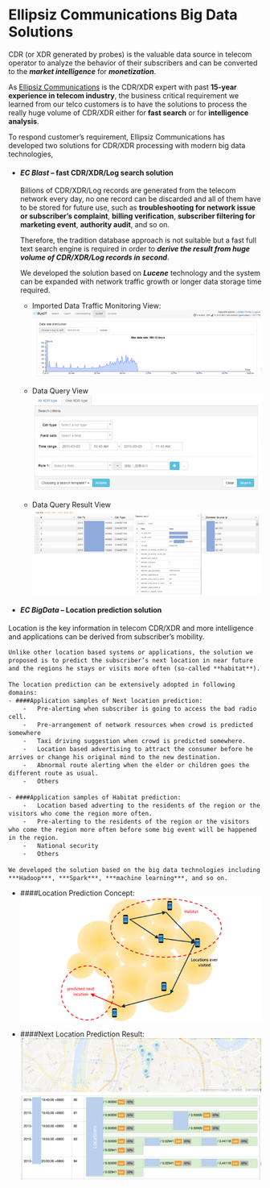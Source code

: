 # Ellipsiz Communications Big Data Solutions

CDR (or XDR generated by probes) is the valuable data source in telecom operator to analyze the behavior of their subscribers and can be converted to the _**market intelligence**_ for _**monetization**_.

As [Ellipsiz Communications](http://www.ellipsiz-comms.com/index.html) is the CDR/XDR expert with past **15-year experience in telecom industry**, the business critical requirement we learned from our telco customers is to have the solutions to process the really huge volume of CDR/XDR either for **fast search** or for **intelligence analysis**. 

To respond customer’s requirement, Ellipsiz Communications has developed two solutions for CDR/XDR processing with modern big data technologies, 

- #### _**EC Blast**_ – fast CDR/XDR/Log search solution
    Billions of CDR/XDR/Log records are generated from the telecom network every day, no one record can be discarded and all of them have to be stored for future use, such as **troubleshooting for network issue or subscriber’s complaint**, **billing verification**, **subscriber filtering for marketing event**, **authority audit**, and so on. 

    Therefore, the tradition database approach is not suitable but a fast full text search engine is required in order to ***derive the result from huge volume of CDR/XDR/Log records in second***. 
    
    We developed the solution based on ***Lucene*** technology and the system can be expanded with network traffic growth or longer data storage time required.

    - Imported Data Traffic Monitoring View:
    ![](imgs/a.png)

    - Data Query View
    ![](imgs/b.png)
    
    - Data Query Result View
    ![](imgs/c.png)

- #### ***EC BigData*** – Location prediction solution
Location is the key information in telecom CDR/XDR and more intelligence and applications can be derived from subscriber’s mobility. 

    Unlike other location based systems or applications, the solution we proposed is to predict the subscriber’s next location in near future and the regions he stays or visits more often (so-called **habitat**). 

    The location prediction can be extensively adopted in following domains:
    - ####Application samples of Next location prediction:
        -   Pre-alerting when subscriber is going to access the bad radio cell.
        -	Pre-arrangement of network resources when crowd is predicted somewhere
        -	Taxi driving suggestion when crowd is predicted somewhere.
        -	Location based advertising to attract the consumer before he arrives or change his original mind to the new destination.
        -	Abnormal route alerting when the elder or children goes the different route as usual.
        -	Others
    
    - ####Application samples of Habitat prediction:
        -	Location based adverting to the residents of the region or the visitors who come the region more often.
        -	Pre-alerting to the residents of the region or the visitors who come the region more often before some big event will be happened in the region.
        -	National security
        -	Others
    
    We developed the solution based on the big data technologies including ***Hadoop***, ***Spark***, ***machine learning***, and so on.

- ####Location Prediction Concept:
![](imgs/d.png)

- ####Next Location Prediction Result:
![](imgs/e.png)
